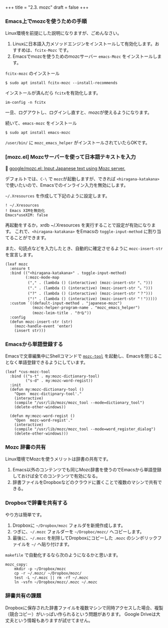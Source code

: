 +++
title = "2.3. mozc"
draft = false
+++
### Emacs上でmozcを使うための手順
Linux環境を前提にした説明になりますが、ごめんなさい。

1. Linuxに日本語入力メソッドエンジンをインストールして有効化します。おすすめは、`fcitx-Mozc` です。
2. Emacsでmozcを使うためのmozcサーバー `emacs-Mozc` をインストールします。

`fcitx-mozc` のインストール

```shellsession
$ sudo apt install fcitx-mozc --install-recommends
```
インストールが済んだら `fcitx`を有効化します。

```shellsession
im-config -n fcitx
```
一旦、ログアウトし、ログインし直すと、mozcが使えるようになります。

続いて、`emacs-mozc` をインストール

```shellsession
$ sudo apt install emacs-mozc
```
`/user/bin/` に `mozc_emacs_helper` がインストールされていたらOKです。

### [mozc.el] Mozcサーバーを使って日本語テキストを入力
🔗 [google/mozc.el: Input Japanese text using Mozc server.](https://github.com/google/mozc/blob/master/src/unix/emacs/mozc.el)

デフォルトでは、`C-\` で `mozc`が起動しますが、できれば `<hiragana-katakana>` で使いたいので、Emacsでのインライン入力を無効にします。

`~/.Xresources` を作成して下記のように設定します。

```shellsession
! ~/.Xresources
! Emacs XIMを無効化
Emacs*useXIM: false
```
再起動をするか，xrdb ~/.Xresources を実行することで設定が有効になります。
これで、`<hiragana-katakana>` をEmacsの `toggle-input-method` に割り当てることができます。

また、句読点などを入力したとき、自動的に確定させるように `mozc-insert-str` を宣言します。

```elisp
(leaf mozc
  :ensure t
  :bind (("<hiragana-katakana>" . toggle-input-method)
		 (:mozc-mode-map
		  ("," . (lambda () (interactive) (mozc-insert-str "、")))
		  ("." . (lambda () (interactive) (mozc-insert-str "。")))
		  ("?" . (lambda () (interactive) (mozc-insert-str "？")))
		  ("!" . (lambda () (interactive) (mozc-insert-str "！")))))
  :custom `((default-input-method . "japanese-mozc")
			(mozc-helper-program-name . "mozc_emacs_helper")
			(mozc-leim-title . "かな"))
  :config
  (defun mozc-insert-str (str)
	(mozc-handle-event 'enter)
	(insert str)))
```

### Emacsから単語登録する

Emacsで文章編集中にShellコマンドで [`mozc-tool`](https://www.mk-mode.com/blog/2017/06/27/linux-mozc-tool-command/) を起動し、Emacsを閉じることなく単語登録できるようにしています。

```elisp
(leaf *cus-mozc-tool
  :bind (("s-t" . my:mozc-dictionary-tool)
		 ("s-d" . my:mozc-word-regist))
  :init
  (defun my:mozc-dictionary-tool ()
	"Open `mozc-dictipnary-tool'."
	(interactive)
	(compile "/usr/lib/mozc/mozc_tool --mode=dictionary_tool")
	(delete-other-windows))

  (defun my:mozc-word-regist ()
	"Open `mozc-word-regist'."
	(interactive)
	(compile "/usr/lib/mozc/mozc_tool --mode=word_register_dialog")
	(delete-other-windows)))
```

### Mozc 辞書の共有
Linux環境でMozcを使うメリットは辞書の共有です。

1. Emacs以外のコンテンツでも同じMozc辞書を使うのでEmacsから単語登録しておけば全てのコンテンツで有効になる。
2. 辞書ファイルをDropboxなどのクラウドに置くことで複数のマシンで共有できる。

### Dropboxで辞書を共有する
やり方は簡単です。

1. Dropboxに `~/Dropbox/mozc` フォルダを新規作成します。
2. つぎに、`~/.mozc` フォルダーを `~/Dropboc/mozc/` へコピーします。
2. 最後に、`~/.mozc` を削除してDropboxにコピーした `.mozc` のシンボリックファイルを `~/` へ貼り付けます。

`makefile` で自動化するなら次のようになるかと思います。

```shellsession
mozc_copy:
	mkdir -p ~/Dropbox/mozc
	cp -r ~/.mozc/ ~/Dropbox/mozc/
	test -L ~/.mozc || rm -rf ~/.mozc
	ln -vsfn ~/Dropbox/mozc/.mozc ~/.mozc
```

### 辞書共有の課題
Dropboxに保存された辞書ファイルを複数マシンで同時アクセスした場合、複製（競合コピー）がいっぱい作られるという問題があります。
Google Driveは大丈夫という情報もありますが試せてません。

